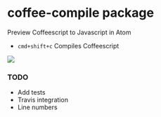 # coffee-compile package

Preview Coffeescript to Javascript in Atom
- `cmd+shift+c` Compiles Coffeescript

![](https://raw.github.com/adrianlee44/atom-coffee-compile/master/screenshot.png)

### TODO
- Add tests
- Travis integration
- Line numbers
